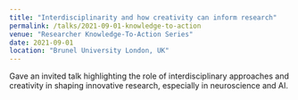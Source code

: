 ```yaml
---
title: "Interdisciplinarity and how creativity can inform research"
permalink: /talks/2021-09-01-knowledge-to-action
venue: "Researcher Knowledge-To-Action Series"
date: 2021-09-01
location: "Brunel University London, UK"
---
```


Gave an invited talk highlighting the role of interdisciplinary approaches and creativity in shaping innovative research, especially in neuroscience and AI.
